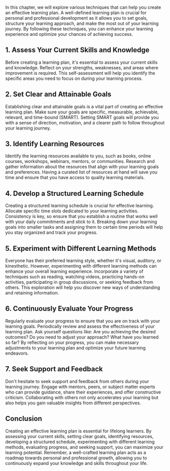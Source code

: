 
In this chapter, we will explore various techniques that can help you create an effective learning plan. A well-defined learning plan is crucial for personal and professional development as it allows you to set goals, structure your learning approach, and make the most out of your learning journey. By following these techniques, you can enhance your learning experience and optimize your chances of achieving success.

## 1\. Assess Your Current Skills and Knowledge

Before creating a learning plan, it's essential to assess your current skills and knowledge. Reflect on your strengths, weaknesses, and areas where improvement is required. This self-assessment will help you identify the specific areas you need to focus on during your learning process.

## 2\. Set Clear and Attainable Goals

Establishing clear and attainable goals is a vital part of creating an effective learning plan. Make sure your goals are specific, measurable, achievable, relevant, and time-bound (SMART). Setting SMART goals will provide you with a sense of direction, motivation, and a clearer path to follow throughout your learning journey.

## 3\. Identify Learning Resources

Identify the learning resources available to you, such as books, online courses, workshops, webinars, mentors, or communities. Research and gather information about the resources that align with your learning goals and preferences. Having a curated list of resources at hand will save you time and ensure that you have access to quality learning materials.

## 4\. Develop a Structured Learning Schedule

Creating a structured learning schedule is crucial for effective learning. Allocate specific time slots dedicated to your learning activities. Consistency is key, so ensure that you establish a routine that works well with your daily commitments and stick to it. Breaking down your learning goals into smaller tasks and assigning them to certain time periods will help you stay organized and track your progress.

## 5\. Experiment with Different Learning Methods

Everyone has their preferred learning style, whether it's visual, auditory, or kinesthetic. However, experimenting with different learning methods can enhance your overall learning experience. Incorporate a variety of techniques such as reading, watching videos, practicing hands-on activities, participating in group discussions, or seeking feedback from others. This exploration will help you discover new ways of understanding and retaining information.

## 6\. Continuously Evaluate Your Progress

Regularly evaluate your progress to ensure that you are on track with your learning goals. Periodically review and assess the effectiveness of your learning plan. Ask yourself questions like: Are you achieving the desired outcomes? Do you need to adjust your approach? What have you learned so far? By reflecting on your progress, you can make necessary adjustments to your learning plan and optimize your future learning endeavors.

## 7\. Seek Support and Feedback

Don't hesitate to seek support and feedback from others during your learning journey. Engage with mentors, peers, or subject matter experts who can provide guidance, share their experiences, and offer constructive criticism. Collaborating with others not only accelerates your learning but also helps you gain valuable insights from different perspectives.

## Conclusion

Creating an effective learning plan is essential for lifelong learners. By assessing your current skills, setting clear goals, identifying resources, developing a structured schedule, experimenting with different learning methods, evaluating progress, and seeking support, you can maximize your learning potential. Remember, a well-crafted learning plan acts as a roadmap towards personal and professional growth, allowing you to continuously expand your knowledge and skills throughout your life.
